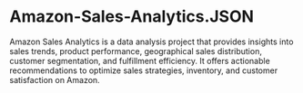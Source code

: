 # Amazon-Sales-Analytics.JSON
Amazon Sales Analytics is a data analysis project that provides insights into sales trends, product performance, geographical sales distribution, customer segmentation, and fulfillment efficiency. It offers actionable recommendations to optimize sales strategies, inventory, and customer satisfaction on Amazon.
